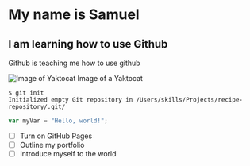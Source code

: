 # My name is Samuel
## I am learning how to use Github

Github is teaching me how to use github

![Image of Yaktocat](https://octodex.github.com/images/yaktocat.png) Image of a Yaktocat

```
$ git init
Initialized empty Git repository in /Users/skills/Projects/recipe-repository/.git/
```

``` javascript
var myVar = "Hello, world!";
```
- [ ] Turn on GitHub Pages
- [ ] Outline my portfolio
- [ ] Introduce myself to the world
